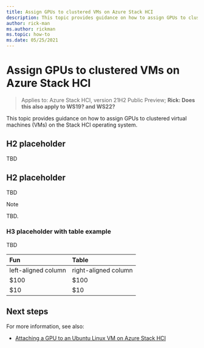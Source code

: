 ```yaml
---
title: Assign GPUs to clustered VMs on Azure Stack HCI
description: This topic provides guidance on how to assign GPUs to clustered virtual machines (VMs) on the Stack HCI operating system.
author: rick-man
ms.author: rickman
ms.topic: how-to
ms.date: 05/25/2021
---
```


# Assign GPUs to clustered VMs on Azure Stack HCI

>Applies to: Azure Stack HCI, version 21H2 Public Preview; **Rick: Does this also apply to WS19? and WS22?**

This topic provides guidance on how to assign GPUs to clustered virtual machines (VMs) on the Stack HCI operating system.

## H2 placeholder
TBD

## H2 placeholder
TBD

<!---Example note format.--->
   >[!NOTE]
   > TBD.

<!---Example figure format--->
<!---:::image type="content" source="./media/network-controller/topology-option-1.png" alt-text="Option 1 to create a physical network for the Network Controller." lightbox="./media/network-controller/topology-option-1.png":::--->

### H3 placeholder with table example
TBD

<!---Example table format.--->
| Fun                                      | Table                                   |
| :--------------------------------------- | :-------------------------------------- |
| left-aligned column                      | right-aligned column                    |
| $100                                     | $100                                    |
| $10                                      | $10                                     |




## Next steps
For more information, see also:
<!---Placeholders for format examples. Replace all before initial topic review.--->

- [Attaching a GPU to an Ubuntu Linux VM on Azure Stack HCI](attach-gpu-to-linux-vm.md)
